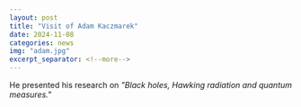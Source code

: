 ```yaml
---
layout: post
title: "Visit of Adam Kaczmarek"
date: 2024-11-08
categories: news
img: "adam.jpg"
excerpt_separator: <!--more-->
---
```

<!--more-->
He presented his research on *"Black holes, Hawking radiation and quantum measures."*






